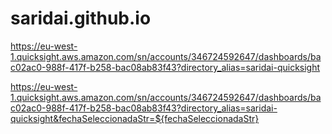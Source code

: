 # saridai.github.io

https://eu-west-1.quicksight.aws.amazon.com/sn/accounts/346724592647/dashboards/bac02ac0-988f-417f-b258-bac08ab83f43?directory_alias=saridai-quicksight


https://eu-west-1.quicksight.aws.amazon.com/sn/accounts/346724592647/dashboards/bac02ac0-988f-417f-b258-bac08ab83f43?directory_alias=saridai-quicksight&fechaSeleccionadaStr=${fechaSeleccionadaStr}
